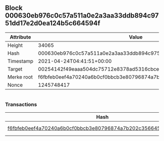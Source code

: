 ## Block 000630eb976c0c57a511a0e2a3aa33ddb894c9751dd17e2d0ea124b5c664594f

Attribute | Value
--- | ---
Height | 34065
Hash | 000630eb976c0c57a511a0e2a3aa33ddb894c9751dd17e2d0ea124b5c664594f
Timestamp | 2021-04-24T04:41:51+00:00
Target | 00254142f49eaaa504dc75712e8378ad5316cbcead634704b3734b6271167cc4
Merke root | f6fbfeb0eef4a70240a6b0cf0bbcb3e80796874a7b202c356645122bbe3475e8
Nonce | 1245748417

```

```

### Transactions

Hash | Amount
--- | ---
[f6fbfeb0eef4a70240a6b0cf0bbcb3e80796874a7b202c356645122bbe3475e8](f6fbfeb0eef4a70240a6b0cf0bbcb3e80796874a7b202c356645122bbe3475e8.md) | 10.00000000 SKEPTI 
